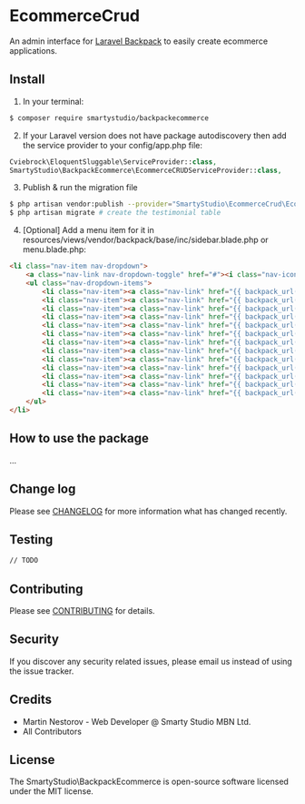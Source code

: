 # EcommerceCrud

An admin interface for [Laravel Backpack](laravelbackpack.com) to easily create ecommerce applications.

## Install

1. In your terminal:

``` bash
$ composer require smartystudio/backpackecommerce
```

2. If your Laravel version does not have package autodiscovery then add the service provider to your config/app.php file:

```php
Cviebrock\EloquentSluggable\ServiceProvider::class,
SmartyStudio\BackpackEcommerce\EcommerceCRUDServiceProvider::class,
```

3. Publish & run the migration file

```bash
$ php artisan vendor:publish --provider="SmartyStudio\EcommerceCrud\EcommerceCRUDServiceProvider" # publish migration file
$ php artisan migrate # create the testimonial table
```

4. [Optional] Add a menu item for it in resources/views/vendor/backpack/base/inc/sidebar.blade.php or menu.blade.php:

```html
<li class="nav-item nav-dropdown">
    <a class="nav-link nav-dropdown-toggle" href="#"><i class="nav-icon la la-shopping-cart"></i> Ecommerce</a>
    <ul class="nav-dropdown-items">
        <li class="nav-item"><a class="nav-link" href="{{ backpack_url('categories') }}"><i class="nav-icon la la-bars"></i><span>Categories</span></a></li>
        <li class="nav-item"><a class="nav-link" href="{{ backpack_url('products') }}"><i class="nav-icon la la-list"></i><span>Products</span></a></li>
        <li class="nav-item"><a class="nav-link" href="{{ backpack_url('orders') }}"><i class="nav-icon la la-list-ul"></i><span>Orders</span></a></li>
        <li class="nav-item"><a class="nav-link" href="{{ backpack_url('clients') }}"><i class="nav-icon la la-users"></i><span>Clients</span></a></li>
        <li class="nav-item"><a class="nav-link" href="{{ backpack_url('attributes') }}"><i class="nav-icon la la-tag"></i><span>Attributes</span></a></li>
        <li class="nav-item"><a class="nav-link" href="{{ backpack_url('attributes-sets') }}"><i class="nav-icon la la-tags"></i><span>Attribute Sets</span></a></li>
        <li class="nav-item"><a class="nav-link" href="{{ backpack_url('currencies') }}"><i class="nav-icon la la-usd"></i><span>Currencies</span></a></li>
        <li class="nav-item"><a class="nav-link" href="{{ backpack_url('carriers') }}"><i class="nav-icon la la-truck"></i><span>Carriers</span></a></li>
        <li class="nav-item"><a class="nav-link" href="{{ backpack_url('taxes') }}"><i class="nav-icon la la-balance-scale"></i><span>Taxes</span></a></li>
        <li class="nav-item"><a class="nav-link" href="{{ backpack_url('order-statuses') }}"><i class="nav-icon la la-list-ul"></i><span>Statuses</span></a></li>
        <li class="nav-item"><a class="nav-link" href="{{ backpack_url('cart-rules') }}"><i class="nav-icon la la-shopping-cart"></i><span>Cart Rules</span></a></li>
        <li class="nav-item"><a class="nav-link" href="{{ backpack_url('specific-prices') }}"><i class="nav-icon la la-money"></i><span>Specific Prices</span></a></li>
        <li class="nav-item"><a class="nav-link" href="{{ backpack_url('notification-templates') }}"><i class="nav-icon la la-list"></i><span>Notification Templates</span></a></li>
    </ul>
</li>
```

## How to use the package

...

## Change log

Please see [CHANGELOG](CHANGELOG.md) for more information what has changed recently.

## Testing

``` bash
// TODO
```

## Contributing

Please see [CONTRIBUTING](CONTRIBUTING.md) for details.

## Security

If you discover any security related issues, please email us instead of using the issue tracker.

## Credits

- Martin Nestorov - Web Developer @ Smarty Studio MBN Ltd.
- All Contributors

## License

The SmartyStudio\BackpackEcommerce is open-source software licensed under the MIT license.
